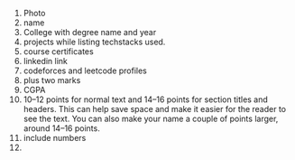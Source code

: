1) Photo
2) name
3) College with degree name and year
4) projects while listing techstacks used.
5) course certificates
6) linkedin link
7) codeforces and leetcode profiles
8) plus two marks
9) CGPA
10) 10–12 points for normal text and 14–16 points for section titles and headers. This can help save space and make it easier for the reader to see the text. You can also make your name a couple of points larger, around 14–16 points.
11)  include numbers 
12) 